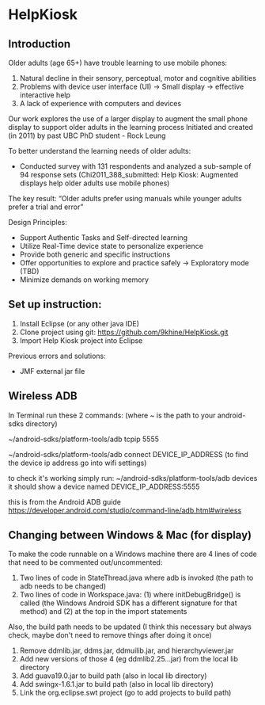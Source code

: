 # HelpKiosk

## Introduction
Older adults (age 65+) have trouble learning to use mobile phones:
1. Natural decline in their sensory, perceptual, motor and cognitive abilities
2. Problems with device user interface (UI) → Small display → effective interactive help
3. A lack of experience with computers and devices

Our work explores the use of a larger display to augment the small phone display to support older adults in the learning process
Initiated and created (in 2011) by past UBC PhD student - Rock Leung

To better understand the learning needs of older adults:
- Conducted survey with 131 respondents and analyzed a sub-sample of 94 response sets
 (Chi2011_388_submitted: Help Kiosk: Augmented displays help older adults use mobile phones)
 
The key result:
“Older adults prefer using manuals while younger adults prefer a trial and error”

Design Principles:
- Support Authentic Tasks and Self-directed learning 
- Utilize Real-Time device state to personalize experience
- Provide both generic and specific instructions
- Offer opportunities to explore and practice safely → Exploratory mode (TBD)
- Minimize demands on working memory


## Set up instruction:
1. Install Eclipse (or any other java IDE)
2. Clone project using git: https://github.com/9khine/HelpKiosk.git
3. Import Help Kiosk project into Eclipse

Previous errors and solutions:
- JMF external jar file

## Wireless ADB

In Terminal run these 2 commands:
(where ~ is the path to your android-sdks directory)

~/android-sdks/platform-tools/adb tcpip 5555

~/android-sdks/platform-tools/adb connect DEVICE_IP_ADDRESS
(to find the device ip address go into wifi settings)

to check it's working simply run:
~/android-sdks/platform-tools/adb devices
it should show a device named DEVICE_IP_ADDRESS:5555

this is from the Android ADB guide https://developer.android.com/studio/command-line/adb.html#wireless

## Changing between Windows & Mac (for display)

To make the code runnable on a Windows machine there are 4 lines of code that need to be commented out/uncommented:

1. Two lines of code in StateThread.java where adb is invoked (the path to adb needs to be changed)
2. Two lines of code in Workspace.java: (1) where initDebugBridge() is called (the Windows Android SDK has a different signature for that method) and (2) at the top in the import statements

Also, the build path needs to be updated (I think this necessary but always check, maybe don't need to remove things after doing it once)
1. Remove ddmlib.jar, ddms.jar, ddmuilib.jar, and hierarchyviewer.jar
2. Add new versions of those 4 (eg ddmlib2.25...jar) from the local lib directory
3. Add guava19.0.jar to build path (also in local lib directory)
4. Add swingx-1.6.1.jar to build path (also in local lib directory)
4. Link the org.eclipse.swt project (go to add projects to build path)